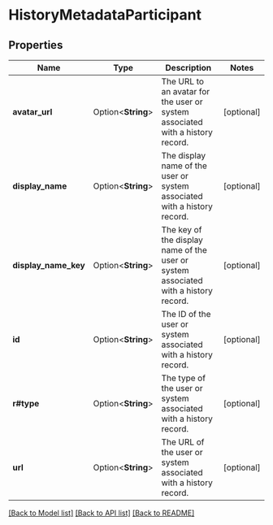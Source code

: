 # HistoryMetadataParticipant

## Properties

Name | Type | Description | Notes
------------ | ------------- | ------------- | -------------
**avatar_url** | Option<**String**> | The URL to an avatar for the user or system associated with a history record. | [optional]
**display_name** | Option<**String**> | The display name of the user or system associated with a history record. | [optional]
**display_name_key** | Option<**String**> | The key of the display name of the user or system associated with a history record. | [optional]
**id** | Option<**String**> | The ID of the user or system associated with a history record. | [optional]
**r#type** | Option<**String**> | The type of the user or system associated with a history record. | [optional]
**url** | Option<**String**> | The URL of the user or system associated with a history record. | [optional]

[[Back to Model list]](../README.md#documentation-for-models) [[Back to API list]](../README.md#documentation-for-api-endpoints) [[Back to README]](../README.md)


